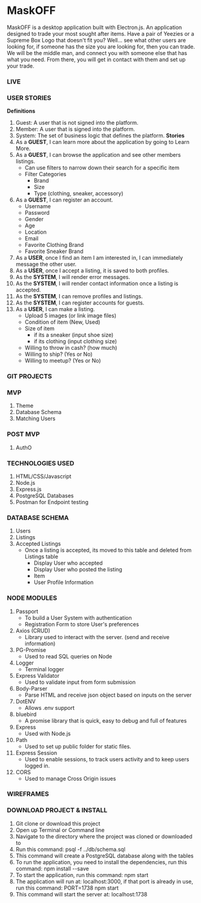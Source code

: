# MaskOFF
MaskOFF is a desktop application built with Electron.js. An application designed to trade your most sought after items. Have a pair of Yeezies or a Supreme Box Logo that doesn't fit you? Well... see what other users are looking for, if someone has the size you are looking for, then you can trade. We will be the middle man, and connect you with someone else that has what you need. From there, you will get in contact with them and set up your trade.

### LIVE

### USER STORIES
**Definitions**
1. Guest: A user that is not signed into the platform.
2. Member: A user that is signed into the platform.
3. System: The set of business logic that defines the platform.
**Stories**
1. As a **GUEST**, I can learn more about the application by going to Learn More.
2. As a **GUEST**, I can browse the application and see other members listings.
    * Can use filters to narrow down their search for a specific item
    * Filter Categories
        * Brand
        * Size
        * Type (clothing, sneaker, accessory)
3. As a **GUEST**, I can register an account.
    * Username
    * Password
    * Gender
    * Age
    * Location
    * Email
    * Favorite Clothing Brand
    * Favorite Sneaker Brand
4. As a **USER**, once I find an item I am interested in, I can immediately message the other user.
5. As a **USER**, once I accept a listing, it is saved to both profiles.
6. As the **SYSTEM**, I will render error messages.
7. As the **SYSTEM**, I will render contact information once a listing is accepted.
8. As the **SYSTEM**, I can remove profiles and listings.
9. As the **SYSTEM**, I can register accounts for guests.
10. As a **USER**, I can make a listing.
    * Upload 5 images (or link image files)
    * Condition of item (New, Used)
    * Size of item
        * if its a sneaker (input shoe size)
        * if its clothing (input clothing size)
    * Willing to throw in cash? (how much)
    * Willing to ship? (Yes or No)
    * Willing to meetup? (Yes or No)

### GIT PROJECTS

### MVP
1. Theme
2. Database Schema
3. Matching Users

### POST MVP
1. AuthO

### TECHNOLOGIES USED
1. HTML/CSS/Javascript
2. Node.js
3. Express.js
4. PostgreSQL Databases
5. Postman for Endpoint testing

### DATABASE SCHEMA
1. Users
2. Listings
3. Accepted Listings
    * Once a listing is accepted, its moved to this table and deleted from Listings table
        * Display User who accepted
        * Display User who posted the listing
        * Item
        * User Profile Information

### NODE MODULES
1. Passport
    * To build a User System with authentication
    * Registration Form to store User's preferences
2. Axios (CRUD)
    * Library used to interact with the server. (send and receive information)
3. PG-Promise
    * Used to read SQL queries on Node
4. Logger
    * Terminal logger
5. Express Validator
    * Used to validate input from form submission
6. Body-Parser
    * Parse HTML and receive json object based on inputs on the server
7. DotENV
    * Allows .env support
8. bluebird
    * A promise library that is quick, easy to debug and full of features
9. Express
    * Used with Node.js
10. Path
    * Used to set up public folder for static files.
11. Express Session
    * Used to enable sessions, to track users activity and to keep users logged in.
12. CORS
    * Used to manage Cross Origin issues

### WIREFRAMES


### DOWNLOAD PROJECT & INSTALL
1. Git clone or download this project
2. Open up Terminal or Command line
3. Navigate to the directory where the project was cloned or downloaded to
4. Run this command: psql -f ../db/schema.sql
5. This command will create a PostgreSQL database along with the tables
6. To run the application, you need to install the dependencies, run this command: npm install --save
7. To start the application, run this command: npm start
8. The application will run at: localhost:3000, if that port is already in use, run this command: PORT=1738 npm start
9. This command will start the server at: localhost:1738